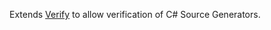 Extends [Verify](https://github.com/VerifyTests/Verify) to allow verification of C# Source Generators.